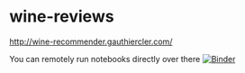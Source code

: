 # wine-reviews

http://wine-recommender.gauthiercler.com/

You can remotely run notebooks directly over there [![Binder](https://mybinder.org/badge_logo.svg)](https://mybinder.org/v2/gh/gauthiercler/wine-reviews/master)
